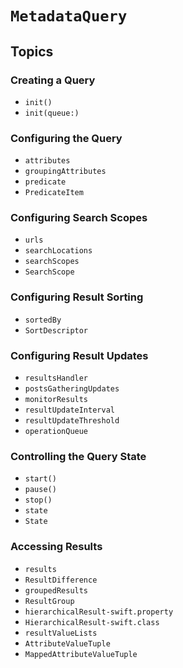 # ``MetadataQuery``

## Topics

### Creating a Query

- ``init()``
- ``init(queue:)``

### Configuring the Query

- ``attributes``
- ``groupingAttributes``
- ``predicate``
- ``PredicateItem``

### Configuring Search Scopes

- ``urls``
- ``searchLocations``
- ``searchScopes``
- ``SearchScope``

### Configuring Result Sorting

- ``sortedBy``
- ``SortDescriptor``

### Configuring Result Updates

- ``resultsHandler``
- ``postsGatheringUpdates``
- ``monitorResults``
- ``resultUpdateInterval``
- ``resultUpdateThreshold``
- ``operationQueue``

### Controlling the Query State

- ``start()``
- ``pause()``
- ``stop()``
- ``state``
- ``State``

### Accessing Results

- ``results``
- ``ResultDifference``
- ``groupedResults``
- ``ResultGroup``
- ``hierarchicalResult-swift.property``
- ``HierarchicalResult-swift.class``
- ``resultValueLists``
- ``AttributeValueTuple``
- ``MappedAttributeValueTuple``
